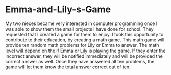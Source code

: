 # Emma-and-Lily-s-Game

My two nieces became very interested in computer programming once I was able to show them the small projects I have done for school. They requested that I created a game for them to enjoy. I took this opportunity to contribute to their education, by creating a math game. This math game will provide ten random math problems for Lily or Emma to answer. The math level will depend on the if Emma or Lily is playing the game. If they enter the incorrect answer, they will be notified immediately and will be provided the correct answer as well. Once they have answered all ten problems, the game will let them know the total answer correct out of ten.
